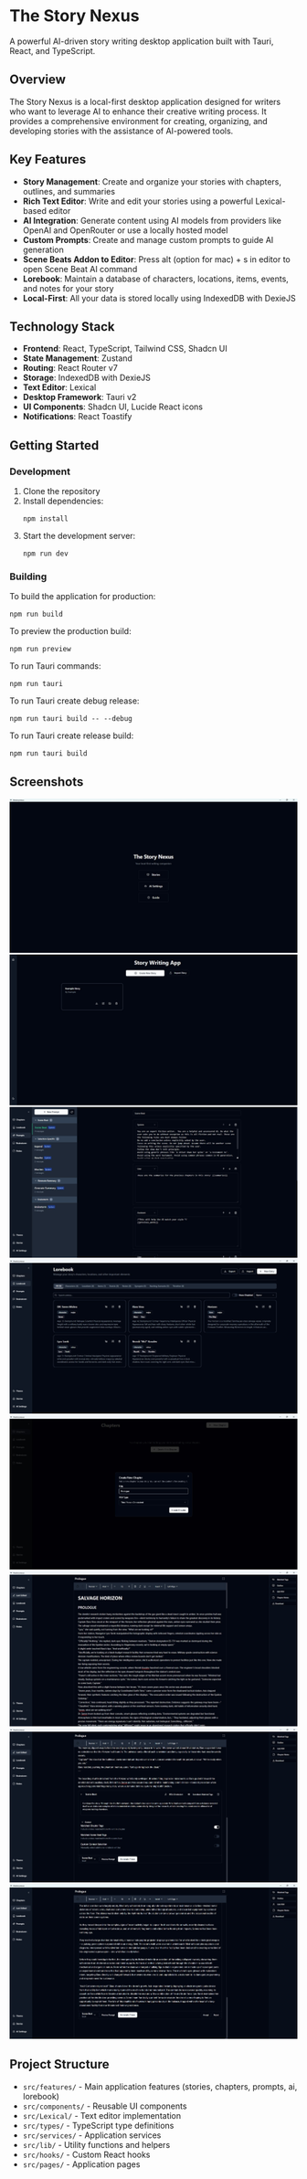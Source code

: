 # The Story Nexus

A powerful AI-driven story writing desktop application built with Tauri, React, and TypeScript.

## Overview

The Story Nexus is a local-first desktop application designed for writers who want to leverage AI to enhance their creative writing process. It provides a comprehensive environment for creating, organizing, and developing stories with the assistance of AI-powered tools.

## Key Features

- **Story Management**: Create and organize your stories with chapters, outlines, and summaries
- **Rich Text Editor**: Write and edit your stories using a powerful Lexical-based editor
- **AI Integration**: Generate content using AI models from providers like OpenAI and OpenRouter or use a locally hosted model
- **Custom Prompts**: Create and manage custom prompts to guide AI generation
- **Scene Beats Addon to Editor**: Press alt (option for mac) + s in editor to open Scene Beat AI command
- **Lorebook**: Maintain a database of characters, locations, items, events, and notes for your story
- **Local-First**: All your data is stored locally using IndexedDB with DexieJS

## Technology Stack

- **Frontend**: React, TypeScript, Tailwind CSS, Shadcn UI
- **State Management**: Zustand
- **Routing**: React Router v7
- **Storage**: IndexedDB with DexieJS
- **Text Editor**: Lexical
- **Desktop Framework**: Tauri v2
- **UI Components**: Shadcn UI, Lucide React icons
- **Notifications**: React Toastify

## Getting Started

### Development

1. Clone the repository
2. Install dependencies:
   ```
   npm install
   ```
3. Start the development server:
   ```
   npm run dev
   ```

### Building

To build the application for production:

```
npm run build
```

To preview the production build:

```
npm run preview
```

To run Tauri commands:

```
npm run tauri
```

To run Tauri create debug release:

```
npm run tauri build -- --debug
```

To run Tauri create release build:

```
npm run tauri build
```

## Screenshots

![App Screenshot](screenshots/Home.jpg)
![App Screenshot](screenshots/Stories.jpg)
![App Screenshot](screenshots/Prompts.jpg)
![App Screenshot](screenshots/Lorebook.jpg)
![App Screenshot](screenshots/CreateChapter.jpg)
![App Screenshot](screenshots/Editor.jpg)
![App Screenshot](screenshots/Scenebeat.jpg)
![App Screenshot](screenshots/GeneratedProse.jpg)

## Project Structure

- `src/features/` - Main application features (stories, chapters, prompts, ai, lorebook)
- `src/components/` - Reusable UI components
- `src/Lexical/` - Text editor implementation
- `src/types/` - TypeScript type definitions
- `src/services/` - Application services
- `src/lib/` - Utility functions and helpers
- `src/hooks/` - Custom React hooks
- `src/pages/` - Application pages
